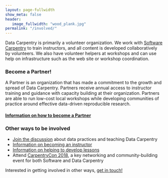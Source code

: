 ```yaml
---
layout: page-fullwidth
show_meta: false
header:
   image_fullwidth: "wood_plank.jpg"
permalink: "/involved/"
---
```


Data Carpentry is primarily a volunteer organization. We work with [Software Carpentry](http://software-carpentry.org) to train instructors, and all content is developed collaboratively
by volunteers. We also have volunteer helpers at workshops and can use help on infrastructure
such as the web site or workshop coordination.

### Become a Partner!

A Partner is an organization that has made a commitment to the growth and spread of Data Carpentry. Partners receive annual access to instructor training and guidance with capacity building at their organization. Partners are able to run low-cost local workshops while developing communities of practice around effective data-driven reproducible research.

#### [Information on how to become a Partner](/partnerships/)

### Other ways to be involved

- [Join the discussion](http://discuss.datacarpentry.org) about data practices and teaching Data Carpentry
- [Information on becoming an instructor](/involved-instructor/)
- [Information on helping to develop lessons](/involved-lessons/)
- Attend [CarpentryCon 2018](http://www.carpentrycon.org/), a key networking and community-building event for both Software and Data Carpentry

Interested in getting involved in other
ways, [get in touch!](mailto:info@datacarpentry.org)
